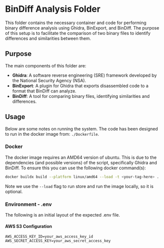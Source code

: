 # BinDiff Analysis Folder

This folder contains the necessary container and code for performing binary difference analysis using Ghidra, BinExport, and BinDiff. The purpose of this setup is to facilitate the comparison of two binary files to identify differences and similarities between them.

## Purpose

The main components of this folder are:
- **Ghidra**: A software reverse engineering (SRE) framework developed by the National Security Agency (NSA).
- **BinExport**: A plugin for Ghidra that exports disassembled code to a format that BinDiff can analyze.
- **BinDiff**: A tool for comparing binary files, identifying similarities and differences.

## Usage

Below are some notes on running the system. The code has been designed to run in the docker image from: `./Dockerfile`.

### Docker

The docker image requires an AMD64 version of ubuntu. This is due to the dependencies (and possible versions) of the script, specifically Ghidra and BinDiff. To ensure this you can use the following docker command(s):

```sh
docker buildx build --platform linux/amd64 --load -t <your-tag-here> .
```

Note we use the ``--load`` flag to run store and run the image locally, so it is optional.

### Environment - .env

The following is an initial layout of the expected .env file.

#### AWS S3 Configuration
```
AWS_ACCESS_KEY_ID=your_aws_access_key_id
AWS_SECRET_ACCESS_KEY=your_aws_secret_access_key
```
